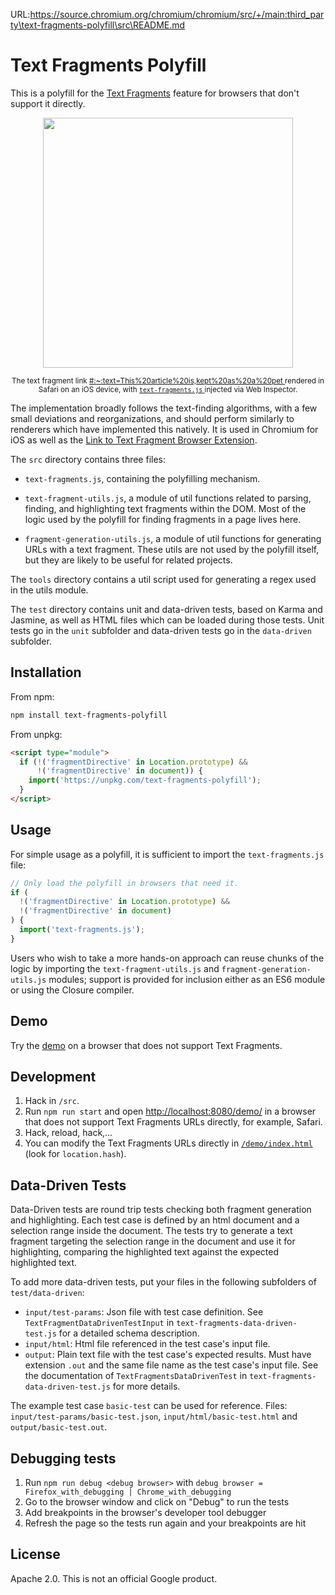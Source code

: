 URL:https://source.chromium.org/chromium/chromium/src/+/main:third_party\text-fragments-polyfill\src\README.md
# Text Fragments Polyfill

This is a polyfill for the
[Text Fragments](https://wicg.github.io/scroll-to-text-fragment/) feature for
browsers that don't support it directly.

<div align="center">
  <img width="400" src="https://user-images.githubusercontent.com/145676/79250513-02bb5800-7e7f-11ea-8e56-bd63edd31f5b.jpeg">
  <p>
    <sup>
      The text fragment link
      <a href="https://en.wikipedia.org/wiki/Cat#Size:~:text=This%20article%20is,kept%20as%20a%20pet">
        #:~:text=This%20article%20is,kept%20as%20a%20pet
      </a>
      rendered in Safari on an iOS device, with
      <a href="https://github.com/GoogleChromeLabs/text-fragments-polyfill/blob/main/src/text-fragments.js">
        <code>text-fragments.js</code>
      </a>
      injected via Web Inspector.
    </sup>
  </p>
</div>

The implementation broadly follows the text-finding algorithms, with a few small deviations
and reorganizations, and should perform similarly to renderers which have implemented this
natively. It is used in Chromium for iOS as well as the
[Link to Text Fragment Browser Extension](https://github.com/GoogleChromeLabs/link-to-text-fragment).

The `src` directory contains three files:

* `text-fragments.js`, containing the polyfilling mechanism.

* `text-fragment-utils.js`, a module of util functions related to parsing, finding, and highlighting text fragments within the DOM. Most of the logic used by the polyfill for finding fragments in a page lives here.

* `fragment-generation-utils.js`, a module of util functions for generating URLs with a text fragment. These utils are not used by the polyfill itself, but they are likely to be useful for related projects.

The `tools` directory contains a util script used for generating a regex used in the utils
module.

The `test` directory contains unit and data-driven tests, based on Karma and Jasmine, as well as HTML files
which can be loaded during those tests. Unit tests go in the `unit` subfolder and data-driven tests go in
the `data-driven` subfolder.

## Installation

From npm:

```bash
npm install text-fragments-polyfill
```

From unpkg:

```html
<script type="module">
  if (!('fragmentDirective' in Location.prototype) &&
      !('fragmentDirective' in document)) {
    import('https://unpkg.com/text-fragments-polyfill');
  }
</script>
```

## Usage

For simple usage as a polyfill, it is sufficient to import the `text-fragments.js` file:

```js
// Only load the polyfill in browsers that need it.
if (
  !('fragmentDirective' in Location.prototype) &&
  !('fragmentDirective' in document)
) {
  import('text-fragments.js');
}
```

Users who wish to take a more hands-on approach can reuse chunks of the logic by importing the `text-fragment-utils.js` and `fragment-generation-utils.js` modules; support is provided for inclusion either as an ES6 module or using the Closure compiler.

## Demo

Try the [demo](https://text-fragments-polyfill.glitch.me/) on a browser that
does not support Text Fragments.

## Development

1. Hack in `/src`.
1. Run `npm run start` and open
   [http://localhost:8080/demo/](http://localhost:8080/demo/`) in a browser that
   does not support Text Fragments URLs directly, for example, Safari.
1. Hack, reload, hack,…
1. You can modify the Text Fragments URLs directly in
   [`/demo/index.html`](https://github.com/GoogleChromeLabs/text-fragments-polyfill/blob/main/demo/index.html)
   (look for `location.hash`).

## Data-Driven Tests
Data-Driven tests are round trip tests checking both fragment generation and highlighting.
Each test case is defined by an html document and a selection range inside the document.
The tests try to generate a text fragment targeting the selection range in the document
and use it for highlighting, comparing the highlighted text against the expected highlighted text.

To add more data-driven tests, put your files in the following subfolders of `test/data-driven`:
  - `input/test-params`: Json file with test case definition. See `TextFragmentDataDrivenTestInput` in `text-fragments-data-driven-test.js` for a detailed schema description.
  - `input/html`: Html file referenced in the test case's input file.
  - `output`: Plain text file with the test case's expected results. Must have extension `.out` and the same file name
  as the test case's input file.
  See the documentation of `TextFragmentsDataDrivenTest` in `text-fragments-data-driven-test.js` for more details.

The example test case `basic-test` can be used for reference. Files: `input/test-params/basic-test.json`,
`input/html/basic-test.html` and `output/basic-test.out`.

## Debugging tests
1. Run `npm run debug <debug browser>` with `debug browser = Firefox_with_debugging | Chrome_with_debugging`
2. Go to the browser window and click on "Debug" to run the tests
3. Add breakpoints in the browser's developer tool debugger
4. Refresh the page so the tests run again and your breakpoints are hit

## License

Apache 2.0. This is not an official Google product.
